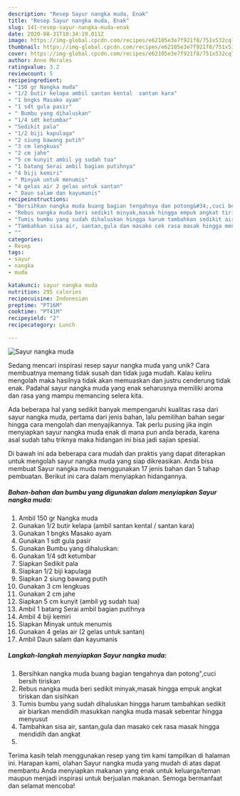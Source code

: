 ```yaml
---
description: "Resep Sayur nangka muda, Enak"
title: "Resep Sayur nangka muda, Enak"
slug: 141-resep-sayur-nangka-muda-enak
date: 2020-08-31T10:34:19.011Z
image: https://img-global.cpcdn.com/recipes/e62105e3e7f921f8/751x532cq70/sayur-nangka-muda-foto-resep-utama.jpg
thumbnail: https://img-global.cpcdn.com/recipes/e62105e3e7f921f8/751x532cq70/sayur-nangka-muda-foto-resep-utama.jpg
cover: https://img-global.cpcdn.com/recipes/e62105e3e7f921f8/751x532cq70/sayur-nangka-muda-foto-resep-utama.jpg
author: Anne Morales
ratingvalue: 3.2
reviewcount: 5
recipeingredient:
- "150 gr Nangka muda"
- "1/2 butir kelapa ambil santan kental  santan kara"
- "1 bngks Masako ayam"
- "1 sdt gula pasir"
- " Bumbu yang dihaluskan"
- "1/4 sdt ketumbar"
- "Sedikit pala"
- "1/2 biji kapulaga"
- "2 siung bawang putih"
- "3 cm lengkuas"
- "2 cm jahe"
- "5 cm kunyit ambil yg sudah tua"
- "1 batang Serai ambil bagian putihnya"
- "4 biji kemiri"
- " Minyak untuk menumis"
- "4 gelas air 2 gelas untuk santan"
- " Daun salam dan kayumanis"
recipeinstructions:
- "Bersihkan nangka muda buang bagian tengahnya dan potong&#34;,cuci bersih tiriskan"
- "Rebus nangka muda beri sedikit minyak,masak hingga empuk angkat tiriskan dan sisihkan"
- "Tumis bumbu yang sudah dihaluskan hingga harum tambahkan sedikit air biarkan mendidih masukkan nangka muda masak sebentar hingga menyusut"
- "Tambahkan sisa air, santan,gula dan masako cek rasa masak hingga mendidih dan angkat"
- ""
categories:
- Resep
tags:
- sayur
- nangka
- muda

katakunci: sayur nangka muda 
nutrition: 295 calories
recipecuisine: Indonesian
preptime: "PT16M"
cooktime: "PT41M"
recipeyield: "2"
recipecategory: Lunch

---
```



![Sayur nangka muda](https://img-global.cpcdn.com/recipes/e62105e3e7f921f8/751x532cq70/sayur-nangka-muda-foto-resep-utama.jpg)

Sedang mencari inspirasi resep sayur nangka muda yang unik? Cara membuatnya memang tidak susah dan tidak juga mudah. Kalau keliru mengolah maka hasilnya tidak akan memuaskan dan justru cenderung tidak enak. Padahal sayur nangka muda yang enak seharusnya memiliki aroma dan rasa yang mampu memancing selera kita.



Ada beberapa hal yang sedikit banyak mempengaruhi kualitas rasa dari sayur nangka muda, pertama dari jenis bahan, lalu pemilihan bahan segar hingga cara mengolah dan menyajikannya. Tak perlu pusing jika ingin menyiapkan sayur nangka muda enak di mana pun anda berada, karena asal sudah tahu triknya maka hidangan ini bisa jadi sajian spesial.


Di bawah ini ada beberapa cara mudah dan praktis yang dapat diterapkan untuk mengolah sayur nangka muda yang siap dikreasikan. Anda bisa membuat Sayur nangka muda menggunakan 17 jenis bahan dan 5 tahap pembuatan. Berikut ini cara dalam menyiapkan hidangannya.

<!--inarticleads1-->

##### Bahan-bahan dan bumbu yang digunakan dalam menyiapkan Sayur nangka muda:

1. Ambil 150 gr Nangka muda
1. Gunakan 1/2 butir kelapa (ambil santan kental / santan kara)
1. Gunakan 1 bngks Masako ayam
1. Gunakan 1 sdt gula pasir
1. Gunakan  Bumbu yang dihaluskan:
1. Gunakan 1/4 sdt ketumbar
1. Siapkan Sedikit pala
1. Siapkan 1/2 biji kapulaga
1. Siapkan 2 siung bawang putih
1. Gunakan 3 cm lengkuas
1. Gunakan 2 cm jahe
1. Siapkan 5 cm kunyit (ambil yg sudah tua)
1. Ambil 1 batang Serai ambil bagian putihnya
1. Ambil 4 biji kemiri
1. Siapkan  Minyak untuk menumis
1. Gunakan 4 gelas air (2 gelas untuk santan)
1. Ambil  Daun salam dan kayumanis




<!--inarticleads2-->

##### Langkah-langkah menyiapkan Sayur nangka muda:

1. Bersihkan nangka muda buang bagian tengahnya dan potong&#34;,cuci bersih tiriskan
1. Rebus nangka muda beri sedikit minyak,masak hingga empuk angkat tiriskan dan sisihkan
1. Tumis bumbu yang sudah dihaluskan hingga harum tambahkan sedikit air biarkan mendidih masukkan nangka muda masak sebentar hingga menyusut
1. Tambahkan sisa air, santan,gula dan masako cek rasa masak hingga mendidih dan angkat
1. 




Terima kasih telah menggunakan resep yang tim kami tampilkan di halaman ini. Harapan kami, olahan Sayur nangka muda yang mudah di atas dapat membantu Anda menyiapkan makanan yang enak untuk keluarga/teman maupun menjadi inspirasi untuk berjualan makanan. Semoga bermanfaat dan selamat mencoba!
